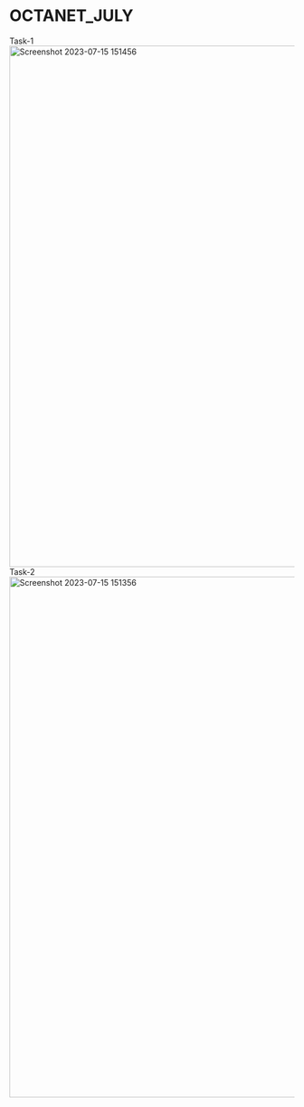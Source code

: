 # OCTANET_JULY
Task-1 <img width="920" alt="Screenshot 2023-07-15 151456" src="https://github.com/Dushyantchahar/OCTANET_JULY/assets/97494865/ebe2122d-ad3a-495e-b556-e18fc980bfec">
Task-2 <img width="919" alt="Screenshot 2023-07-15 151356" src="https://github.com/Dushyantchahar/OCTANET_JULY/assets/97494865/0ad6b8b9-4f8b-4f26-9355-5e674529d38f">

